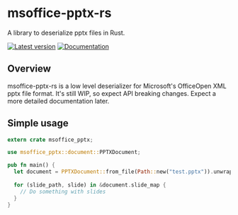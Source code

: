 # msoffice-pptx-rs

A library to deserialize pptx files in Rust.

[![Latest version](https://img.shields.io/crates/v/msoffice_pptx.svg)](https://crates.io/crates/msoffice_pptx)
[![Documentation](https://docs.rs/msoffice_pptx/badge.svg)](https://docs.rs/msoffice_pptx)

## Overview
msoffice-pptx-rs is a low level deserializer for Microsoft's OfficeOpen XML pptx file format. It's still WIP, so expect API breaking changes.
Expect a more detailed documentation later.

## Simple usage
```rust
extern crate msoffice_pptx;

use msoffice_pptx::document::PPTXDocument;

pub fn main() {
  let document = PPTXDocument::from_file(Path::new("test.pptx")).unwrap();
  
  for (slide_path, slide) in &document.slide_map {
    // Do something with slides
  }
}
```
